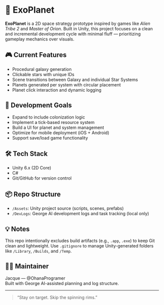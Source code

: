 # 🌌 ExoPlanet

**ExoPlanet** is a 2D space strategy prototype inspired by games like *Alien Tribe 2* and *Master of Orion*. Built in Unity, this project focuses on a clean and incremental development cycle with minimal fluff — prioritizing gameplay mechanics over visuals.

## 🎮 Current Features
- Procedural galaxy generation
- Clickable stars with unique IDs
- Scene transitions between Galaxy and individual Star Systems
- Planets generated per system with circular placement
- Planet click interaction and dynamic logging

## 🚀 Development Goals
- Expand to include colonization logic
- Implement a tick-based resource system
- Build a UI for planet and system management
- Optimize for mobile deployment (iOS + Android)
- Support save/load game functionality

## 🛠 Tech Stack
- Unity 6.x (2D Core)
- C#
- Git/GitHub for version control

## 📦 Repo Structure
- `/Assets`: Unity project source (scripts, scenes, prefabs)
- `/DevLogs`: George AI development logs and task tracking (local only)

## 💡 Notes
This repo intentionally excludes build artifacts (e.g., `.app`, `.exe`) to keep Git clean and lightweight. Use `.gitignore` to manage Unity-generated folders like `/Library`, `/Builds`, and `/Temp`.

## 👨‍🚀 Maintainer
Jacque — @OhanaProgramer  
Built with George AI-assisted planning and log structure.

---
> “Stay on target. Skip the spinning rims.”

